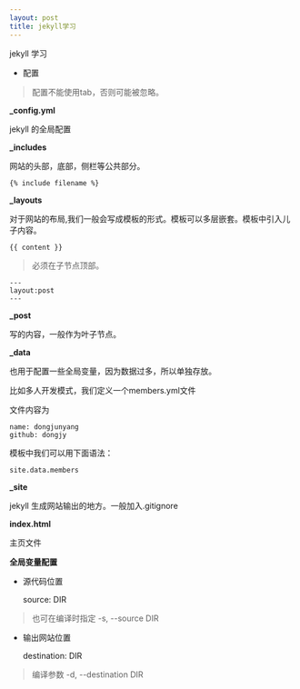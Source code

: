 ```yaml
---
layout: post
title: jekyll学习
---
```

jekyll 学习
- 配置
>配置不能使用tab，否则可能被忽略。

**_config.yml**

jekyll 的全局配置

**_includes**

网站的头部，底部，侧栏等公共部分。

    {% include filename %}

**_layouts**

对于网站的布局,我们一般会写成模板的形式。模板可以多层嵌套。模板中引入儿子内容。

    {{ content }}

>必须在子节点顶部。

    ---
    layout:post
    ---

**_post**

写的内容，一般作为叶子节点。

**_data**

也用于配置一些全局变量，因为数据过多，所以单独存放。

比如多人开发模式，我们定义一个members.yml文件

文件内容为

    name: dongjunyang
    github: dongjy

模板中我们可以用下面语法：

    site.data.members

**_site**

jekyll 生成网站输出的地方。一般加入.gitignore

**index.html**

主页文件

****全局变量配置****

- 源代码位置

    source: DIR 
> 也可在编译时指定 -s, --source DIR

- 输出网站位置 

    destination: DIR 
 >编译参数 -d, --destination DIR